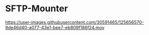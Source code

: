 # SFTP-Mounter

https://user-images.githubusercontent.com/30591465/125656570-9de46d40-a077-43e1-bee7-eb809f186f24.mov
